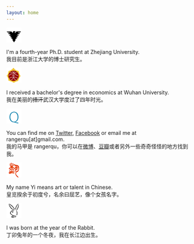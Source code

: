 ```yaml
---
layout: home
---
```


![zju](/img/zju.png)

I'm a fourth-year Ph.D. student at Zhejiang University.  
我目前是浙江大学的博士研究生。

![whu](/img/whu.png)

I received a bachelor's degree in economics at Wuhan University.  
我在美丽的<strike>捂汗</strike>武汉大学度过了四年时光。

![id](/img/id.png)

You can find me on [Twitter](https://twitter.com/rangerqu), [Facebook](https://www.facebook.com/rangerqu) or email me at rangerqu[at]gmail.com.  
我的马甲是 rangerqu，你可以在[微博](http://weibo.com/rangerqu)、[豆瓣](http://www.douban.com/people/rangerqu/)或者另外一些奇奇怪怪的地方找到我。

![name](/img/name.png)

My name Yi means art or talent in Chinese.  
皇览揆余于初度兮，名余曰屈艺，像个女孩名字。

![birth](/img/birth.png)

I was born at the year of the Rabbit.  
丁卯兔年的一个冬夜，我在长江边出生。

